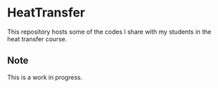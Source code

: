 # HeatTransfer
This repository hosts some of the codes I share with my students in the
heat transfer course.

## Note
This is a work in progress.
